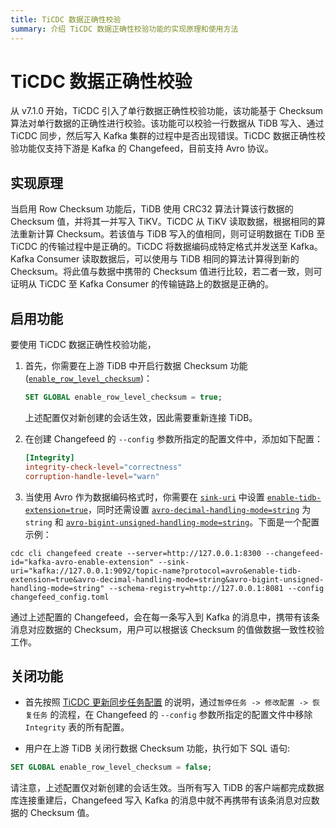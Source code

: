 ```yaml
---
title: TiCDC 数据正确性校验
summary: 介绍 TiCDC 数据正确性校验功能的实现原理和使用方法
---
```


# TiCDC 数据正确性校验

从 v7.1.0 开始，TiCDC 引入了单行数据正确性校验功能，该功能基于 Checksum 算法对单行数据的正确性进行校验。该功能可以校验一行数据从 TiDB 写入、通过 TiCDC 同步，然后写入 Kafka 集群的过程中是否出现错误。TiCDC 数据正确性校验功能仅支持下游是 Kafka 的 Changefeed，目前支持 Avro 协议。

## 实现原理

当启用 Row Checksum 功能后，TiDB 使用 CRC32 算法计算该行数据的 Checksum 值，并将其一并写入 TiKV。TiCDC 从 TiKV 读取数据，根据相同的算法重新计算 Checksum。若该值与 TiDB 写入的值相同，则可证明数据在 TiDB 至 TiCDC 的传输过程中是正确的。TiCDC 将数据编码成特定格式并发送至 Kafka。Kafka Consumer 读取数据后，可以使用与 TiDB 相同的算法计算得到新的 Checksum。将此值与数据中携带的 Checksum 值进行比较，若二者一致，则可证明从 TiCDC 至 Kafka Consumer 的传输链路上的数据是正确的。

## 启用功能

要使用 TiCDC 数据正确性校验功能，

1. 首先，你需要在上游 TiDB 中开启行数据 Checksum 功能 ([`enable_row_level_checksum`](/system-variables.md))：

    ```sql
    SET GLOBAL enable_row_level_checksum = true;
    ```

    上述配置仅对新创建的会话生效，因此需要重新连接 TiDB。

2. 在创建 Changefeed 的 `--config` 参数所指定的配置文件中，添加如下配置：

    ```toml
    [Integrity]
    integrity-check-level="correctness"
    corruption-handle-level="warn"
    ```

3. 当使用 Avro 作为数据编码格式时，你需要在 [`sink-uri`](/ticdc/ticdc-sink-to-kafka.md#sink-uri-配置-kafka) 中设置 [`enable-tidb-extension=true`](/ticdc/ticdc-sink-to-kafka.md#sink-uri-配置-kafka)，同时还需设置 [`avro-decimal-handling-mode=string`](/ticdc/ticdc-sink-to-kafka.md#sink-uri-配置-kafka) 为 `string` 和 [`avro-bigint-unsigned-handling-mode=string`](/ticdc/ticdc-sink-to-kafka.md#sink-uri-配置-kafka)。下面是一个配置示例：

```shell
cdc cli changefeed create --server=http://127.0.0.1:8300 --changefeed-id="kafka-avro-enable-extension" --sink-uri="kafka://127.0.0.1:9092/topic-name?protocol=avro&enable-tidb-extension=true&avro-decimal-handling-mode=string&avro-bigint-unsigned-handling-mode=string" --schema-registry=http://127.0.0.1:8081 --config changefeed_config.toml
```

通过上述配置的 Changefeed，会在每一条写入到 Kafka 的消息中，携带有该条消息对应数据的 Checksum，用户可以根据该 Checksum 的值做数据一致性校验工作。

## 关闭功能

* 首先按照 [TiCDC 更新同步任务配置](/ticdc/ticdc-manage-changefeed.md#更新同步任务配置) 的说明，通过`暂停任务 -> 修改配置 -> 恢复任务` 的流程，在 Changefeed 的 `--config` 参数所指定的配置文件中移除 `Integrity` 表的所有配置。

* 用户在上游 TiDB 关闭行数据 Checksum 功能，执行如下 SQL 语句:

```sql
SET GLOBAL enable_row_level_checksum = false;
```

请注意，上述配置仅对新创建的会话生效。当所有写入 TiDB 的客户端都完成数据库连接重建后，Changefeed 写入 Kafka 的消息中就不再携带有该条消息对应数据的 Checksum 值。
